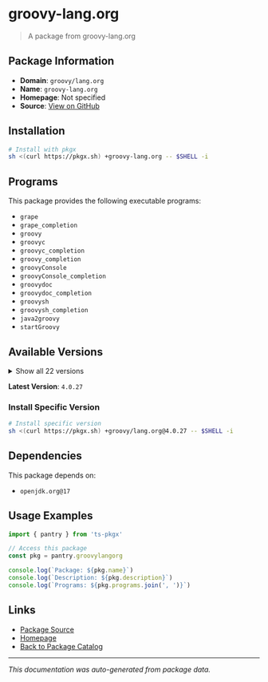 # groovy-lang.org

> A package from groovy-lang.org

## Package Information

- **Domain**: `groovy/lang.org`
- **Name**: `groovy-lang.org`
- **Homepage**: Not specified
- **Source**: [View on GitHub](https://github.com/pkgxdev/pantry/tree/main/projects/groovy-lang.org/package.yml)

## Installation

```bash
# Install with pkgx
sh <(curl https://pkgx.sh) +groovy-lang.org -- $SHELL -i
```

## Programs

This package provides the following executable programs:

- `grape`
- `grape_completion`
- `groovy`
- `groovyc`
- `groovyc_completion`
- `groovy_completion`
- `groovyConsole`
- `groovyConsole_completion`
- `groovydoc`
- `groovydoc_completion`
- `groovysh`
- `groovysh_completion`
- `java2groovy`
- `startGroovy`

## Available Versions

<details>
<summary>Show all 22 versions</summary>

- `4.0.27`, `4.0.26`, `4.0.25`, `4.0.24`, `4.0.23`
- `4.0.22`, `4.0.21`, `4.0.20`, `4.0.18`, `4.0.17`
- `4.0.16`, `4.0.15`, `4.0.14`, `4.0.13`, `3.0.25`
- `3.0.24`, `3.0.23`, `3.0.22`, `3.0.21`, `3.0.20`
- `3.0.19`, `2.5.23`

</details>

**Latest Version**: `4.0.27`

### Install Specific Version

```bash
# Install specific version
sh <(curl https://pkgx.sh) +groovy/lang.org@4.0.27 -- $SHELL -i
```

## Dependencies

This package depends on:

- `openjdk.org@17`

## Usage Examples

```typescript
import { pantry } from 'ts-pkgx'

// Access this package
const pkg = pantry.groovylangorg

console.log(`Package: ${pkg.name}`)
console.log(`Description: ${pkg.description}`)
console.log(`Programs: ${pkg.programs.join(', ')}`)
```

## Links

- [Package Source](https://github.com/pkgxdev/pantry/tree/main/projects/groovy-lang.org/package.yml)
- [Homepage](#)
- [Back to Package Catalog](../package-catalog.md)

---

*This documentation was auto-generated from package data.*
